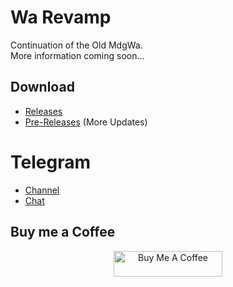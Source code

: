 # Wa Revamp
Continuation of the Old MdgWa.\
More information coming soon...

## Download
- [Releases](https://github.com/Xposed-Modules-Repo/its.madruga.warevamp/releases)
- [Pre-Releases](https://t.me/warevampmodule) (More Updates)

# Telegram

- [Channel](https://t.me/warevampmodule)
- [Chat](https://t.me/+7xV9KAEkO10yYjZh)
## Buy me a Coffee

<div align="center">
 <a href="https://buymeacoffee.com/kaioreis" target="_blank"><img src="https://cdn.buymeacoffee.com/buttons/default-yellow.png" alt="Buy Me A Coffee" height="41" width="174"></a>
</div>
